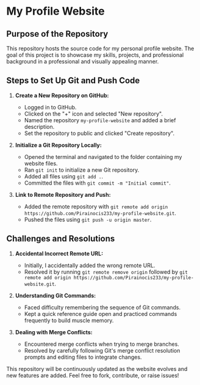 # My Profile Website

## Purpose of the Repository
This repository hosts the source code for my personal profile website. The goal of this project is to showcase my skills, projects, and professional background in a professional and visually appealing manner.

## Steps to Set Up Git and Push Code

1. **Create a New Repository on GitHub:**
   - Logged in to GitHub.
   - Clicked on the "+" icon and selected "New repository".
   - Named the repository `my-profile-website` and added a brief description.
   - Set the repository to public and clicked "Create repository".

2. **Initialize a Git Repository Locally:**
   - Opened the terminal and navigated to the folder containing my website files.
   - Ran `git init` to initialize a new Git repository.
   - Added all files using `git add .`.
   - Committed the files with `git commit -m "Initial commit"`.

3. **Link to Remote Repository and Push:**
   - Added the remote repository with `git remote add origin https://github.com/Pirainocis233/my-profile-website.git`.
   - Pushed the files using `git push -u origin master`.

## Challenges and Resolutions

1. **Accidental Incorrect Remote URL:**
   - Initially, I accidentally added the wrong remote URL.
   - Resolved it by running `git remote remove origin` followed by `git remote add origin https://github.com/Pirainocis233/my-profile-website.git`.

2. **Understanding Git Commands:**
   - Faced difficulty remembering the sequence of Git commands.
   - Kept a quick reference guide open and practiced commands frequently to build muscle memory.

3. **Dealing with Merge Conflicts:**
   - Encountered merge conflicts when trying to merge branches.
   - Resolved by carefully following Git's merge conflict resolution prompts and editing files to integrate changes.

This repository will be continuously updated as the website evolves and new features are added. Feel free to fork, contribute, or raise issues!
